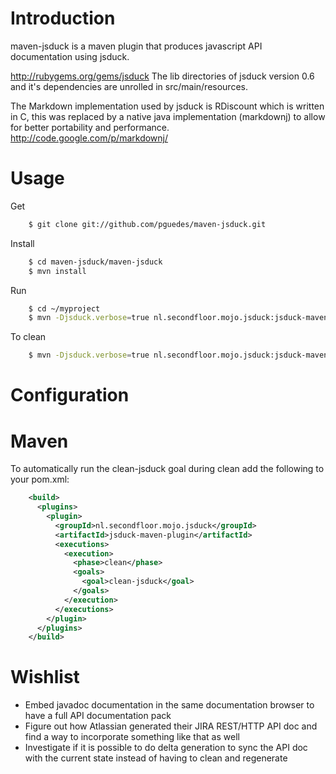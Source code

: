 Introduction
============

maven-jsduck is a maven plugin that produces javascript API documentation using jsduck.

http://rubygems.org/gems/jsduck
The lib directories of jsduck version 0.6 and it's dependencies are unrolled in src/main/resources.

The Markdown implementation used by jsduck is RDiscount which is written in C, this was replaced by
a native java implementation (markdownj) to allow for better portability and performance.
http://code.google.com/p/markdownj/


Usage
=====
Get

```sh
    $ git clone git://github.com/pguedes/maven-jsduck.git
```
Install

```sh
    $ cd maven-jsduck/maven-jsduck
    $ mvn install
```
Run

```sh
    $ cd ~/myproject
    $ mvn -Djsduck.verbose=true nl.secondfloor.mojo.jsduck:jsduck-maven-plugin:jsduck
```
To clean

```sh
    $ mvn -Djsduck.verbose=true nl.secondfloor.mojo.jsduck:jsduck-maven-plugin:clean-jsduck
```

Configuration
=============



Maven
=====
To automatically run the clean-jsduck goal during clean add the following to your pom.xml:

```xml
    <build>
      <plugins>
        <plugin>
          <groupId>nl.secondfloor.mojo.jsduck</groupId>
          <artifactId>jsduck-maven-plugin</artifactId>
          <executions>
            <execution>
              <phase>clean</phase>
              <goals>
                <goal>clean-jsduck</goal>
              </goals>
            </execution>
          </executions>
        </plugin>
      </plugins>
    </build>
```

Wishlist
========
* Embed javadoc documentation in the same documentation browser to have a full API documentation pack
* Figure out how Atlassian generated their JIRA REST/HTTP API doc and find a way to incorporate something like that as well
* Investigate if it is possible to do delta generation to sync the API doc with the current state instead of having to clean and regenerate
